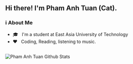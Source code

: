 ## Hi there! I'm Pham Anh Tuan (Cat).

### ℹ️ About Me

- 🎓 &nbsp; I'm a student at East Asia University of Technology
- ❤️ &nbsp; Coding, Reading, listening to music.

<br>

<img align="center" src="https://github-readme-stats.vercel.app/api?username=tuanpham5024&include_all_commits=true&count_private=true&show_icons=true&line_height=20&theme=gruvbox" alt="Pham Anh Tuan Github Stats">

</br>